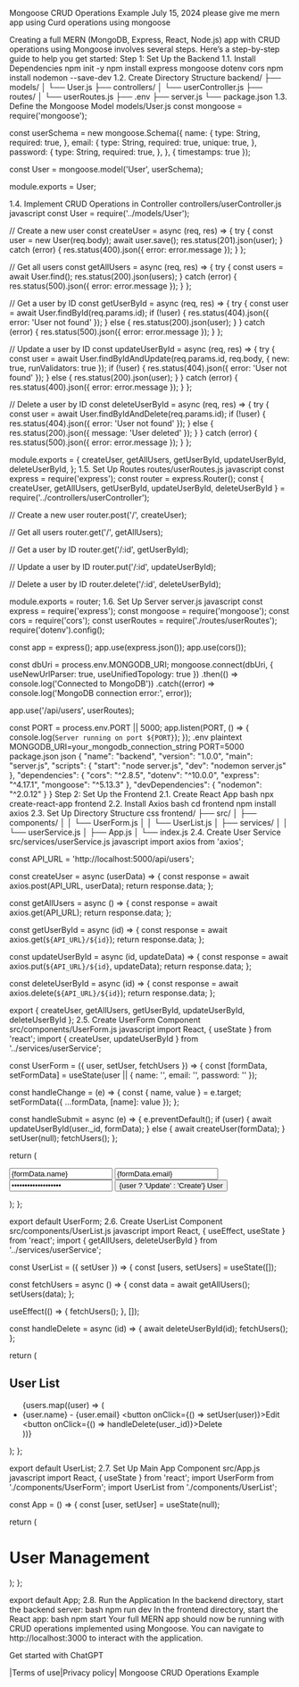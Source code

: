 Mongoose CRUD Operations Example
July 15, 2024 please give me mern app using Curd operations using mongoose
 
Creating a full MERN (MongoDB, Express, React, Node.js) app with CRUD operations using Mongoose involves several steps. Here’s a step-by-step guide to help you get started:
Step 1: Set Up the Backend
1.1. Install Dependencies
npm init -y
npm install express mongoose dotenv cors
npm install nodemon --save-dev
1.2. Create Directory Structure
backend/
├── models/
│   └── User.js
├── controllers/
│   └── userController.js
├── routes/
│   └── userRoutes.js
├── .env
├── server.js
└── package.json
1.3. Define the Mongoose Model
models/User.js
 const mongoose = require('mongoose');

const userSchema = new mongoose.Schema({
  name: {
    type: String,
    required: true,
  },
  email: {
    type: String,
    required: true,
    unique: true,
  },
  password: {
    type: String,
    required: true,
  },
}, { timestamps: true });

const User = mongoose.model('User', userSchema);
 

 
module.exports = User;






1.4. Implement CRUD Operations in Controller
controllers/userController.js
javascript
const User = require('../models/User');

// Create a new user
const createUser = async (req, res) => {
  try {
    const user = new User(req.body);
    await user.save();
    res.status(201).json(user);
  } catch (error) {
    res.status(400).json({ error: error.message });
  }
};

// Get all users
const getAllUsers = async (req, res) => {
  try {
    const users = await User.find();
    res.status(200).json(users);
  } catch (error) {
    res.status(500).json({ error: error.message });
  }
};

// Get a user by ID
const getUserById = async (req, res) => {
  try {
    const user = await User.findById(req.params.id);
    if (!user) {
      res.status(404).json({ error: 'User not found' });
    } else {
      res.status(200).json(user);
    }
  } catch (error) {
    res.status(500).json({ error: error.message });
  }
};

// Update a user by ID
const updateUserById = async (req, res) => {
  try {
    const user = await User.findByIdAndUpdate(req.params.id, req.body, { new: true, runValidators: true });
    if (!user) {
      res.status(404).json({ error: 'User not found' });
    } else {
      res.status(200).json(user);
    }
  } catch (error) {
    res.status(400).json({ error: error.message });
  }
};

// Delete a user by ID
const deleteUserById = async (req, res) => {
  try {
    const user = await User.findByIdAndDelete(req.params.id);
    if (!user) {
      res.status(404).json({ error: 'User not found' });
    } else {
      res.status(200).json({ message: 'User deleted' });
    }
  } catch (error) {
    res.status(500).json({ error: error.message });
  }
};

module.exports = {
  createUser,
  getAllUsers,
  getUserById,
  updateUserById,
  deleteUserById,
};
1.5. Set Up Routes
routes/userRoutes.js
javascript
const express = require('express');
const router = express.Router();
const { createUser, getAllUsers, getUserById, updateUserById, deleteUserById } = require('../controllers/userController');

// Create a new user
router.post('/', createUser);

// Get all users
router.get('/', getAllUsers);

// Get a user by ID
router.get('/:id', getUserById);

// Update a user by ID
router.put('/:id', updateUserById);

// Delete a user by ID
router.delete('/:id', deleteUserById);

module.exports = router;
1.6. Set Up Server
server.js
javascript
const express = require('express');
const mongoose = require('mongoose');
const cors = require('cors');
const userRoutes = require('./routes/userRoutes');
require('dotenv').config();

const app = express();
app.use(express.json());
app.use(cors());

const dbUri = process.env.MONGODB_URI;
mongoose.connect(dbUri, { useNewUrlParser: true, useUnifiedTopology: true })
  .then(() => console.log('Connected to MongoDB'))
  .catch((error) => console.log('MongoDB connection error:', error));

app.use('/api/users', userRoutes);

const PORT = process.env.PORT || 5000;
app.listen(PORT, () => {
  console.log(`Server running on port ${PORT}`);
});
.env
plaintext
MONGODB_URI=your_mongodb_connection_string
PORT=5000
package.json
json
{
  "name": "backend",
  "version": "1.0.0",
  "main": "server.js",
  "scripts": {
    "start": "node server.js",
    "dev": "nodemon server.js"
  },
  "dependencies": {
    "cors": "^2.8.5",
    "dotenv": "^10.0.0",
    "express": "^4.17.1",
    "mongoose": "^5.13.3"
  },
  "devDependencies": {
    "nodemon": "^2.0.12"
  }
}
Step 2: Set Up the Frontend
2.1. Create React App
bash
npx create-react-app frontend
2.2. Install Axios
bash
cd frontend
npm install axios
2.3. Set Up Directory Structure
css
frontend/
├── src/
│   ├── components/
│   │   └── UserForm.js
│   │   └── UserList.js
│   ├── services/
│   │   └── userService.js
│   ├── App.js
│   └── index.js
2.4. Create User Service
src/services/userService.js
javascript
import axios from 'axios';

const API_URL = 'http://localhost:5000/api/users';

const createUser = async (userData) => {
  const response = await axios.post(API_URL, userData);
  return response.data;
};

const getAllUsers = async () => {
  const response = await axios.get(API_URL);
  return response.data;
};

const getUserById = async (id) => {
  const response = await axios.get(`${API_URL}/${id}`);
  return response.data;
};

const updateUserById = async (id, updateData) => {
  const response = await axios.put(`${API_URL}/${id}`, updateData);
  return response.data;
};

const deleteUserById = async (id) => {
  const response = await axios.delete(`${API_URL}/${id}`);
  return response.data;
};

export { createUser, getAllUsers, getUserById, updateUserById, deleteUserById };
2.5. Create UserForm Component
src/components/UserForm.js
javascript
import React, { useState } from 'react';
import { createUser, updateUserById } from '../services/userService';

const UserForm = ({ user, setUser, fetchUsers }) => {
  const [formData, setFormData] = useState(user || { name: '', email: '', password: '' });

  const handleChange = (e) => {
    const { name, value } = e.target;
    setFormData({ ...formData, [name]: value });
  };

  const handleSubmit = async (e) => {
    e.preventDefault();
    if (user) {
      await updateUserById(user._id, formData);
    } else {
      await createUser(formData);
    }
    setUser(null);
    fetchUsers();
  };

  return (
    <form onSubmit={handleSubmit}>
      <input type="text" name="name" value={formData.name} onChange={handleChange} placeholder="Name" required />
      <input type="email" name="email" value={formData.email} onChange={handleChange} placeholder="Email" required />
      <input type="password" name="password" value={formData.password} onChange={handleChange} placeholder="Password" required />
      <button type="submit">{user ? 'Update' : 'Create'} User</button>
    </form>
  );
};

export default UserForm;
2.6. Create UserList Component
src/components/UserList.js
javascript
import React, { useEffect, useState } from 'react';
import { getAllUsers, deleteUserById } from '../services/userService';

const UserList = ({ setUser }) => {
  const [users, setUsers] = useState([]);

  const fetchUsers = async () => {
    const data = await getAllUsers();
    setUsers(data);
  };

  useEffect(() => {
    fetchUsers();
  }, []);

  const handleDelete = async (id) => {
    await deleteUserById(id);
    fetchUsers();
  };

  return (
    <div>
      <h2>User List</h2>
      <ul>
        {users.map((user) => (
          <li key={user._id}>
            {user.name} - {user.email}
            <button onClick={() => setUser(user)}>Edit</button>
            <button onClick={() => handleDelete(user._id)}>Delete</button>
          </li>
        ))}
      </ul>
    </div>
  );
};

export default UserList;
2.7. Set Up Main App Component
src/App.js
javascript
import React, { useState } from 'react';
import UserForm from './components/UserForm';
import UserList from './components/UserList';

const App = () => {
  const [user, setUser] = useState(null);

  return (
    <div>
      <h1>User Management</h1>
      <UserForm user={user} setUser={setUser} fetchUsers={fetchUsers} />
      <UserList setUser={setUser} />
    </div>
  );
};

export default App;
2.8. Run the Application
In the backend directory, start the backend server:
bash
npm run dev
In the frontend directory, start the React app:
bash
npm start
Your full MERN app should now be running with CRUD operations implemented using Mongoose. You can navigate to http://localhost:3000 to interact with the application.

Get started with ChatGPT

|Terms of use|Privacy policy|
Mongoose CRUD Operations Example

